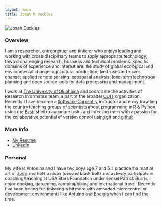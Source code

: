 ```yaml
---
layout: main
title: Jonah M Duckles
---
```


![Jonah
Duckles](http://www.gravatar.com/avatar/5b030531509dd84d3da54148c140d797?s=200)

### Overview

I am a researcher, entreprenuer and tinkerer who enjoys leading and
working with cross-disciplinary teams to apply appropriate technology, toward
challenging research, business and technical problems.  Specific domains of
experience and interest are: the study of global ecological and environmental
change; agricultural production; land-use land-cover change; applied remote
sensing; geospatial analysis; long-term technology planning and open source tools for data processing and
management.  

I work at [The University of
Oklahoma](http://ou.edu) and coordiante the activities of Research Informatics
team, a part of the broader [OUIT](http://it.ou.edu) organization.  Recently I
have become a [Software-Carpentry](http://www.software-carpentry.org) instructor
and enjoy traveling the country teaching groups of scientists about programming
in [R](http://cran.us.r-project.org/) & [Python](https://www.python.org/), using
the [Bash](http://www.gnu.org/software/bash/) shell to automate tasks and infecting them with a
passion for the collaborative potential of version control using
[git](http://git-scm.com/) and [github](http://github.com).

### More Info

* [My Resume](cv.html)
* [LinkedIn](www.linkedin.com/in/jduck/) 

### Personal
My wife is Antonina and I have two boys age 7 and 5.  I practice tha martial art
of [Judo](http://en.wikipedia.org/wiki/Judo) and hold a nidan (second black
belt) and actively participate in coaching/teaching at USA Stars Foundation
under sensei Patrick Burris.  I enjoy cooking, gardening,
camping/hiking and international travel.  Recently I've been having fun tinkering a bit
more with embeded microcontroller development environments like
[Arduino](http://www.arduino.cc/) and [Energia](www.energia.nu) when I can find
the time.
